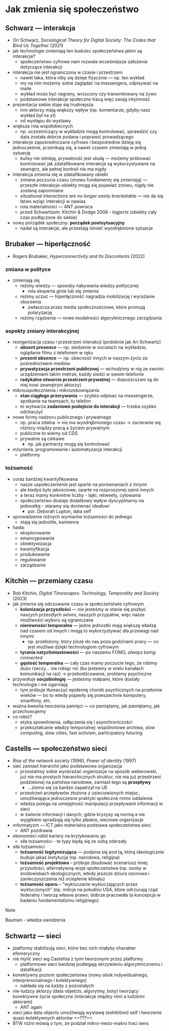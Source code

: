 # Jak zmienia się społeczeństwo

## Schwarz — interakcja
- Ori Schwarz, *Sociological Theory for Digital Society: The Codes that Bind Us Together* (2021)
- jak technologie zmieniają ten budulec społeczeństwa jakim są interakcje?
	- społeczeństwo cyfrowe nam rozwala wcześniejsze założenia dotyczące interakcji
- interakcja nie jest ograniczona w czasie i przestrzeni
	- nawet taka, która niby się dzieje fizycznie — np. ten wykład
	- my na nim możemy sobie zaglądać na messengera, odpisywać na maile
	- wykład może być nagrany, wrzucony czy transmitowany na żywo
	- podstawowe interakcje społeczne tracą więc swoją intymność
- prezentacja siebie staje się trudniejsza
	- inni aktorzy mają większy wpływ (np. komentarze, gdyby nasz wykład był na yt)
	- od występu do wystawy
- większa rola współobecnych
	- np. uczestniczący w wykładzie mogą kontrolować, sprawdzić czy data została dobrze podana i poprawić prowadzącego
- interakcje zapośredniczane cyfrowo i bezpośrednie dzieją się jednocześnie, przenikają się, a nawet czasem zmieniają w jedną sytuację
	- kulisy nie istnieją, prywatność jest ułudą — możemy próbować kontrolować jak zdatafikowane interakcje są wykorzystywane na zewnątrz, ale pełnej kontroli nie ma nigdy
- interakcja zmienia się w zdatafikowany obiekt
	- zmiana poczucia czasu (znowu fundamenty się zmieniają) — przeszłe interakcje-obiekty mogą się pojawiać znowu, nigdy nie zostaną zapomniane
	- *situational interactions are no longer easily bracketable* — nie da się łatwo wziąć interakcji w nawias
	- rola materialności — ANT powraca
	- przed Schwartzem: Kitchin & Dodge 2008 - *logjects* (obiekty cały czas podłączone do siebie)
- nowy porządek społeczny: **porządek postsytuacyjny**
	- nadal są interakcje, ale przestają istnieć wyodrębnione sytuacje

## Brubaker — hiperłączność
- Rogers Brubaker, *Hyperconnectivity and Its Discontents* (2022)

### zmiana w polityce
- zmieniają się
	- reżimy wiedzy — sposoby nabywania wiedzy politycznej
		- rola eksperta ginie lub się zmienia
	- reżimy uczuć — hiperłączność nagradza mobilizację i wyrażanie oburzenia
		- zwłaszcza przez media społecznościowe, które promują polaryzację
	- reżimy rządzenia — nowe modalności algorytmicznego zarządzania

### aspekty zmiany interakcyjnej
-  reorganizacja czasu i przestrzeni interakcji (podobnie jak Ari Schwartz)
	- ***absent presence*** — np. siedzenie w socialach na wykładzie; oglądanie filmu z telefonem w ręku
	- ***present absence*** — np. obecność innych w naszym życiu za pośrednictwem mediów
	- **prywatyzacja przestrzeni publicznej** — wchodzimy w nią ze swoimi urządzeniami takim metrze, każdy siedzi w swoim telefonie
	- **radykalne otwarcie przestrzeni prywatnej** — dopuszcszani są do niej nowi zewnętrzni aktorzy)
- mikrouspołecznienia i mikrozobowiązania
	- **stan ciągłego przerywania** — szybko odpisać na messengerze, spotkanie na teamsach, tu telefon
	- to wytwarza **zadaniowe podejście do interakcji** — trzeba szybko odchaczyć
- nowe formy nadzoru publicznego i prywatnego
	- np. praca zdalna -> nie ma wyodrębnionego czasu -> zacieranie się różnicy między pracą a życiem prywatnym
	- publiczne to wiemy od CDS
	- prywatne są ciekawe
		- np. jak partnerzy mogą się kontrolować
- inżynieria, programowanie i automatyzacja interakcji
	- platformy

### tożsamość
- coraz bardziej kwantyfikowana
	- nasze uspołeczenienie jest oparte na porównaniach z innymi
	- ale kiedyś było jakościowe, oparte na rozproszonej opinii innych
	- a teraz mamy konkretne liczby - lajki, retweety, cytowania
	- społeczeństwo dostaje dodatkowy wpływ dyscyplinarny na jednostkę - staramy się dorównać ideałowi
		- por. Deborah Lupton, data self
- sprowadzenie różnych wymiarów tożsamości do jednego
	- stają się jednolite, kamienne
- hasła:
	- eksplorowanie
	- emancypowanie
	- obiektywizacja
	- kwantyfikacja
	- produkowanie
	- regulowanie
	- zarządzanie

## Kitchin — przemiany czasu
- Rob Kitchin, *Digital Timescapes: Technology, Temporality and Society* (2023)
- jak zmienia się odczuwanie czasu w społeczeństwie cyfrowym
	- **kolonizacja przyszłości** — nie jesteśmy w stanie się pozbyć naszych przeszłych *selves*, naszych przypałów, więc nasze możliwości wyboru są ograniczane
	- **nierówności temporalne** — jedne jednostki mają większą władzę nad czasem od innych i mogą to wykorzystywać dla przewagi nad innymi
		- np. przełożony, który pisze do nas poza godzinami pracy — co jest możliwe dzięki technologiom cyfrowym
	- **tyrania natychmiastowości** — po naszemu FOMO, *always being connected*
	- **gęstość temporalna** — cały czas mamy poczucie tego, że robimy dużo rzeczy... nie robiąc nic (bo jesteśmy w wielu kanałach komunikacji na raz) → przebodźcowanie, problemy psychiczne
- przywołuje **socjobiologię** — jesteśmy małpami, które dostały technologie i nie ogarniają
	- tym próbuje tłumaczyć epidemię chorób psychicznych na przełomie wieków — bo to wtedy pojawiły się powszechnie komputery, smartfony, etc.
- ważna kwestia tworzenia pamięci — co pamiętamy, jak pamiętamy, jak przechowujemy
- co robić?
	- etyka spowolnienia, odłączenia się i asynchroniczości
	- przekształcanie władzy temporalnej: wspólnotowe archiwa, slow computing, slow cities, fast activism, participatory futuring


## Castells — społeczeństwo sieci
- _Rise of the network society_ (1996), _Power of identity_ (1997)
- sieć zamiast hierarchii jako podstawowa organizacja
	- przestańmy sobie wyobrażać organizacje na sposób weberowski, już nie ma prostych hierarchicznych struktur, nie ma już przestrzeni podzielonej na państwa narodowe, zamiast tego są **przepływy**
		- …ziomo się za bardzo zapatrzył na UE
	- przestrzeń przepływów złożona z usieciowionych miejsc, umożliwiająca jednoczesne praktyki społeczne mimo oddalenia
	- władza polega na umiejętność manipulacji przepływami informacji w sieci
	- w świecie informacji i danych, gdzie kryzysy są normą a nie wyjątkiem spradzają się tylko płaskie, sieciowe organizacje
- informatyzm — ICT jako materialna podstawa społeczeństwa sieci
	- ANT pozdrawia
- ekonomiści robili kariery na krytykowaniu go
	- siła tożsamości - te typy będą się ze sobą zderzały
- siła tożsamości
	- **tożsamość legitymizująca** — podpina się pod tą, którą ideologicznie buduje jakaś instytucja (np. narodowa, religijna)
	- **tożsamość projektowa** – próbuje zbudować scenariusz innej przyszłości, alternatywną wizje społeczeństwa (np. osoby w środowiskach ekologicznych; wtedy jeszcze dziura ozonowa i zanieczyszczenia niż ocieplenie klimatu)
	- **tożsamość oporu** – "wykluczanie wykluczających przez wykluczonych" (np. milicje na południu USA, które odrzucają rząd federalny i tworzą własne prawo; dobrze pracowała ta koncepcja w badaniu fundamentalizmu religijnego)

> [!NOTE]
> Bauman - władza uwodzenia

## Schwartz — sieci
- platformy stabilizują sieci, które bez nich miałyby charakter efemeryczny
- nie mylić sieci wg Castellsa z tymi tworzonymi przez platformy
	- platformowe sieci bardziej podlegają skrzywieniu algorytmicznemu i datafikacji
- konektywny poziom społeczeństwa (nowy obok indywidualnego, interprersonalnego i kolektywnego)
	- nakłada się na każdy z pozostałych
- nie-ludzcy aktorzy (data objetcts, algorytmy, boty) tworzący konektywne życie społeczne (interakcje między nimi a ludzkimi aktorami)
	- ANT again
- sieci jako data objects umożliwiają wystawę (exhibition) self i tworzenie quasi-kolektywnych aktorów ==???==
- BTW różni mówią o tym, że podział mikro-mezo-makro traci sens
